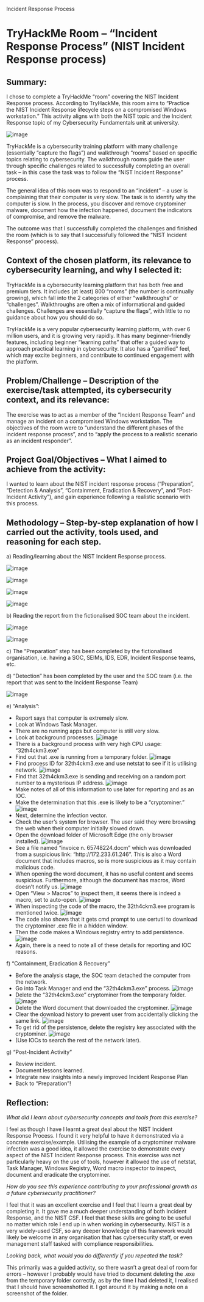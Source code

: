 
Incident Response Process

<h1>TryHackMe Room – “Incident Response Process” (NIST Incident Response process)</h1>

<h2>Summary:</h2>

I chose to complete a TryHackMe “room” covering the NIST Incident Response process. According to TryHackMe, this room aims to “Practice the NIST Incident Response lifecycle steps on a compromised Windows workstation.”
This activity aligns with both the NIST topic and the Incident Response topic of my Cybersecurity Fundamentals unit at university.

![image](assets/001.jpg)

TryHackMe is a cybersecurity training platform with many challenge (essentially “capture the flags”) and walkthrough “rooms” based on specific topics relating to cybersecurity. The walkthrough rooms guide the user through specific challenges related to successfully completing an overall task – in this case the task was to follow the “NIST Incident Response” process.

The general idea of this room was to respond to an “incident” – a user is complaining that their computer is very slow. The task is to identify why the computer is slow. In the process, you discover and remove cryptominer malware, document how the infection happened, document the indicators of compromise, and remove the malware.

The outcome was that I successfully completed the challenges and finished the room (which is to say that I successfully followed the “NIST Incident Response” process).


<h2>Context of the chosen platform, its relevance to cybersecurity learning, and why I selected it:</h2>

TryHackMe is a cybersecurity learning platform that has both free and premium tiers. It includes (at least) 800 “rooms” (the number is continually growing), which fall into the 2 categories of either “walkthroughs” or “challenges”. Walkthroughs are often a mix of informational and guided challenges. Challenges are essentially “capture the flags”, with little to no guidance about how you should do so.

TryHackMe is a very popular cybersecurity learning platform, with over 6 million users, and it is growing very rapidly. It has many beginner-friendly features, including beginner “learning paths” that offer a guided way to approach practical learning in cybersecurity. It also has a “gamified” feel, which may excite beginners, and contribute to continued engagement with the platform.


<h2>Problem/Challenge – Description of the exercise/task attempted, its cybersecurity context, and its relevance:</h2>

The exercise was to act as a member of the “Incident Response Team” and manage an incident on a compromised Windows workstation. The objectives of the room were to “understand the different phases of the incident response process”, and to “apply the process to a realistic scenario as an incident responder”.


<h2>Project Goal/Objectives – What I aimed to achieve from the activity:</h2>

I wanted to learn about the NIST incident response process (“Preparation”, “Detection & Analysis”, “Containment, Eradication & Recovery”, and “Post-Incident Activity”), and gain experience following a realistic scenario with this process.


<h2>Methodology – Step-by-step explanation of how I carried out the activity, tools used, and reasoning for each step.</h2>

a)	Reading/learning about the NIST Incident Response process.

![image](https://github.com/nathanus-maximus/nathanus-maximus.github.io/blob/assets/004.jpg)

![image](https://github.com/nathanus-maximus/nathanus-maximus.github.io/blob/assets/005.jpg)

![image](https://github.com/nathanus-maximus/nathanus-maximus.github.io/blob/assets/006.jpg)

![image](https://github.com/nathanus-maximus/nathanus-maximus.github.io/blob/assets/007.jpg)

b)	Reading the report from the fictionalised SOC team about the incident.

![image](https://github.com/nathanus-maximus/nathanus-maximus.github.io/blob/assets/008.jpg)

![image](https://github.com/nathanus-maximus/nathanus-maximus.github.io/blob/assets/009.jpg)

c)	The “Preparation” step has been completed by the fictionalised organisation, i.e. having a SOC, SEIMs, IDS, EDR, Incident Response teams, etc.

d)	“Detection” has been completed by the user and the SOC team (i.e. the report that was sent to the Incident Response Team)

![image](https://github.com/nathanus-maximus/nathanus-maximus.github.io/blob/assets/010.jpg)

e)	“Analysis”:

* Report says that computer is extremely slow.
* Look at Windows Task Manager.
* There are no running apps but computer is still very slow.
* Look at background processes.
  ![image](https://github.com/nathanus-maximus/nathanus-maximus.github.io/blob/assets/013.jpg)
* There is a background process with very high CPU usage: “32th4ckm3.exe”
* Find out that .exe is running from a temporary folder.
  ![image](https://github.com/nathanus-maximus/nathanus-maximus.github.io/blob/assets/015.jpg)
* Find process ID for 32th4ckm3.exe and use netstat to see if it is utilising network.
  ![image](https://github.com/nathanus-maximus/nathanus-maximus.github.io/blob/assets/016.jpg)
* Find that 32th4ckm3.exe is sending and receiving on a random port number to a mysterious IP address.
  ![image](https://github.com/nathanus-maximus/nathanus-maximus.github.io/blob/assets/018.jpg)
* Make notes of all of this information to use later for reporting and as an IOC.
* Make the determination that this .exe is likely to be a “cryptominer.”
  ![image](https://github.com/nathanus-maximus/nathanus-maximus.github.io/blob/assets/019.jpg)
* Next, determine the infection vector.
* Check the user’s system for browser. The user said they were browsing the web when their computer initially slowed down.
* Open the download folder of Microsoft Edge (the only browser installed).
  ![image](https://github.com/nathanus-maximus/nathanus-maximus.github.io/blob/assets/022.jpg)
* See a file named “invoice n. 65748224.docm” which was downloaded from a suspicious link: “ht<span>tp://</span>172.233.61.246”. This is also a Word document that includes macros, so is more suspicious as it may contain malicious code.
* When opening the word document, it has no useful content and seems suspicious. Furthermore, although the document has macros, Word doesn’t notify us.
  ![image](https://github.com/nathanus-maximus/nathanus-maximus.github.io/blob/assets/025.jpg)
* Open “View > Macros” to inspect them, it seems there is indeed a macro, set to auto-open.
  ![image](https://github.com/nathanus-maximus/nathanus-maximus.github.io/blob/assets/026.jpg)
* When inspecting the code of the macro, the 32th4ckm3.exe program is mentioned twice.
  ![image](https://github.com/nathanus-maximus/nathanus-maximus.github.io/blob/assets/027.jpg)
* The code also shows that it gets cmd prompt to use certutil to download the cryptominer .exe file in a hidden window.
* Then the code makes a Windows registry entry to add persistence.
  ![image](https://github.com/nathanus-maximus/nathanus-maximus.github.io/blob/assets/031.jpg)
* Again, there is a need to note all of these details for reporting and IOC reasons.

f)	“Containment, Eradication & Recovery”

* Before the analysis stage, the SOC team detached the computer from the network.
* Go into Task Manager and end the “32th4ckm3.exe” process.
  ![image](https://github.com/nathanus-maximus/nathanus-maximus.github.io/blob/assets/038.jpg)
* Delete the “32th4ckm3.exe” cryptominer from the temporary folder.
  ![image](https://github.com/nathanus-maximus/nathanus-maximus.github.io/blob/assets/039.jpg)
* Delete the Word document that downloaded the cryptominer.
  ![image](https://github.com/nathanus-maximus/nathanus-maximus.github.io/blob/assets/040.jpg)
* Clear the download history to prevent user from accidentally clicking the same link.
  ![image](https://github.com/nathanus-maximus/nathanus-maximus.github.io/blob/assets/041.jpg)
* To get rid of the persistence, delete the registry key associated with the cryptominer.
  ![image](https://github.com/nathanus-maximus/nathanus-maximus.github.io/blob/assets/044.jpg)
* (Use IOCs to search the rest of the network later).

g)	“Post-Incident Activity”

* Review incident.
* Document lessons learned.
* Integrate new insights into a newly improved Incident Response Plan
* Back to “Preparation”!


<h2>Reflection:</h2>

<i>What did I learn about cybersecurity concepts and tools from this exercise?</i>

I feel as though I have I learnt a great deal about the NIST Incident Response Process. I found it very helpful to have it demonstrated via a concrete exercise/example. Utilising the example of a cryptominer malware infection was a good idea, it allowed the exercise to demonstrate every aspect of the NIST Incident Response process. This exercise was not particularly heavy on the use of tools, however it allowed the use of netstat, Task Manager, Windows Registry, Word macro inspector to inspect, document and eradicate the cryptominer.

<i>How do you see this experience contributing to your professional growth as a future cybersecurity practitioner?</i>

I feel that it was an excellent exercise and I feel that I learn a great deal by completing it. It gave me a much deeper understanding of both Incident Response, and the NIST CSF. I feel that these skills are going to be useful no matter which role I end up in when working in cybersecurity. NIST is a very widely-used CSF, so any deeper knowledge of this framework would likely be welcome in any organisation that has cybersecurity staff, or even management staff tasked with compliance responsibilities.

<i>Looking back, what would you do differently if you repeated the task?</i>

This primarily was a guided activity, so there wasn’t a great deal of room for errors – however I probably would have tried to document deleting the .exe from the temporary folder correctly, as by the time I had deleted it, I realised that I should have screenshotted it. I got around it by making a note on a screenshot of the folder.




